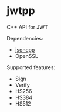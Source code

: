# jwtpp
C++ API for JWT

Dependencies:
  - [jsoncpp](https://github.com/open-source-parsers/jsoncpp)
  - OpenSSL

Supported features:
  - Sign
  - Verify
  - HS256
  - HS384
  - HS512
